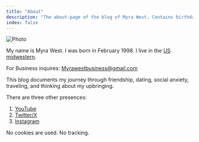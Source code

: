 ```yaml
---
title: "About"
description: "The about-page of the blog of Myra West. Contains birthdate, and location, and other web-presences."
index: false
---
```


![Photo](*<?=$rbase?>*/img/MyraWest-Instagram.jpg)

My name is Myra West.
I was born in February 1998.
I live in the [US midwestern](https://en.wikipedia.org/wiki/Midwestern_United_States).

For Business inquires: Myrawestbusiness@gmail.com

This blog documents my journey through friendship, dating, social anxiety, traveling, and thinking about my upbringing.

There are three other presences:
1. [YouTube](https://www.youtube.com/@myrawest)
2. [Twitter/X](https://x.com/myrasheart?lang=en)
3. [Instagram](https://www.instagram.com/myraswest/?hl=en)

No cookies are used.
No tracking.

